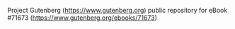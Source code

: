 Project Gutenberg (https://www.gutenberg.org) public repository
for eBook #71673 (https://www.gutenberg.org/ebooks/71673)
